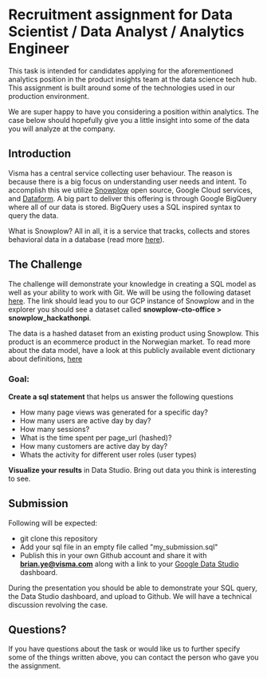 # Recruitment assignment for Data Scientist / Data Analyst / Analytics Engineer
This task is intended for candidates applying for the aforementioned analytics position in the product insights team at the data science tech hub. This assignment is built around some of the technologies used in our production environment.

We are super happy to have you considering a position within analytics. The case below should hopefully give you a little insight into some of the data you will analyze at the company.

## Introduction
Visma has a central service collecting user behaviour. The reason is because there is a big focus on understanding user needs and intent. To accomplish this we utilize [Snowplow](https://github.com/snowplow) open source, Google Cloud services, and [Dataform](https://dataform.co/). A big part to deliver this offering is through Google BigQuery where all of our data is stored. BigQuery uses a SQL inspired syntax to query the data.

What is Snowplow? All in all, it is a service that tracks, collects and stores behavioral data in a database (read more [here](https://snowplowanalytics.com/)).

## The Challenge
The challenge will demonstrate your knowledge in creating a SQL model as well as your ability to work with Git. We will be using the following dataset [here](https://console.cloud.google.com/bigquery?authuser=0&project=snowplow-cto-office). The link should lead you to our GCP instance of Snowplow and in the explorer you should see a dataset called **snowplow-cto-office > snowplow_hackathonpi**. 

The data is a hashed dataset from an existing product using Snowplow. This product is an ecommerce product in the Norwegian market. To read more about the data model, have a look at this publicly available event dictionary about definitions, [here](https://docs.google.com/spreadsheets/d/1G_Xqdj3qo8MqD5T_YAoMjYGPD380FrqkNbvYBlIkF-A)

### Goal:
**Create a sql statement** that helps us answer the following questions
- How many page views was generated for a specific day?
- How many users are active day by day?
- How many sessions?
- What is the time spent per page_url (hashed)?
- How many customers are active day by day?
- Whats the activity for different user roles (user types)

**Visualize your results** in Data Studio. Bring out data you think is interesting to see.

## Submission
Following will be expected:
- git clone this repository
- Add your sql file in an empty file called "my_submission.sql"
- Publish this in your own Github account and share it with **brian.ye@visma.com** along with a link to your [Google Data Studio](https://datastudio.google.com/) dashboard.

During the presentation you should be able to demonstrate your SQL query, the Data Studio dashboard, and upload to Github. We will have a technical discussion revolving the case.

## Questions?
If you have questions about the task or would like us to further specify some of the things written above, you can contact the person who gave you the assignment.
